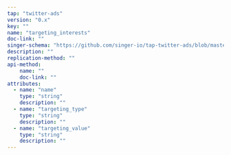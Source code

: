 ```yaml
---
tap: "twitter-ads"
version: "0.x"
key: ""
name: "targeting_interests"
doc-link: ""
singer-schema: "https://github.com/singer-io/tap-twitter-ads/blob/master/tap_twitter_ads/schemas/targeting_interests.json"
description: ""
replication-method: ""
api-method:
    name: ""
    doc-link: ""
attributes:
  - name: "name"
    type: "string"
    description: ""
  - name: "targeting_type"
    type: "string"
    description: ""
  - name: "targeting_value"
    type: "string"
    description: ""
---
```

